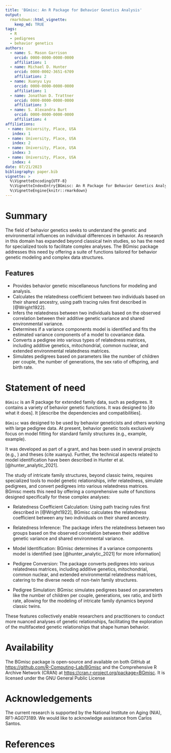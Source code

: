 ```yaml
---
title: 'BGmisc: An R Package for Behavior Genetics Analysis'
output:
  rmarkdown::html_vignette:
    keep_md: TRUE
tags:
  - R
  - pedigrees
  - behavior genetics
authors:
  - name: S. Mason Garrison
    orcid: 0000-0000-0000-0000
    affiliation: 1
  - name: Michael D. Hunter
    orcid: 0000-0002-3651-6709
    affiliation: 2
  - name: Xuanyu Lyu
    orcid: 0000-0000-0000-0000
    affiliation: 1
  - name: Jonathan D. Trattner
    orcid: 0000-0000-0000-0000
    affiliation: 3  
  - name: S. Alexandra Burt
    orcid: 0000-0000-0000-0000
    affiliation: 4
affiliations:
 - name: University, Place, USA
   index: 1
 - name: University, Place, USA
   index: 2
 - name: University, Place, USA
   index: 3
 - name: University, Place, USA
   index: 4
date: 07/21/2023
bibliography: paper.bib
vignette: >
  %\VignetteEncoding{UTF-8}
  %\VignetteIndexEntry{BGmisc: An R Package for Behavior Genetics Analysis}
  %\VignetteEngine{knitr::rmarkdown}
---
```

<!--Guidance 
JOSS welcomes submissions from broadly diverse research areas. For this reason, we require that authors include in the paper some sentences that explain the software functionality and domain of use to a non-specialist reader. We also require that authors explain the research applications of the software. The paper should be between 250-1000 words. Authors submitting papers significantly longer than 1000 words may be asked to reduce the length of their paper.
Your paper should include:

A list of the authors of the software and their affiliations, using the correct format (see the example below).
A summary describing the high-level functionality and purpose of the software for a diverse, non-specialist audience.
A Statement of need section that clearly illustrates the research purpose of the software and places it in the context of related work.
A list of key references, including to other software addressing related needs. Note that the references should include full names of venues, e.g., journals and conferences, not abbreviations only understood in the context of a specific discipline.
Mention (if applicable) a representative set of past or ongoing research projects using the software and recent scholarly publications enabled by it.
Acknowledgment of any financial support.
-->
# Summary
<!-- > A summary describing the high-level functionality and purpose of the software for a diverse, non-specialist audience. -->

The field of behavior genetics seeks to understand the genetic and environmental influences on individual differences in behavior. As research in this domain has expanded beyond classical twin studies, so has the need for specialized tools to facilitate complex analyses. The BGmisc package addresses this need by offering a suite of functions tailored for behavior genetic modeling and complex data structures.

## Features

- Provides behavior genetic miscellaneous functions for modeling and analysis.
- Calculates the relatedness coefficient between two individuals based on their shared ancestry, using path tracing rules first described in [@Wright1922].
- Infers the relatedness between two individuals based on the observed correlation between their additive genetic variance and shared environmental variance.
- Determines if a variance components model is identified and fits the estimated variance components of a model to covariance data.
- Converts a pedigree into various types of relatedness matrices, including additive genetics, mitochondrial, common nuclear, and extended environmental relatedness matrices.
- Simulates pedigrees based on parameters like the number of children per couple, the number of generations, the sex ratio of offspring, and birth rate. 



# Statement of need

`BGmisc` is an R package for extended family data, such as pedigrees. It contains a variety of behavior genetic functions. It was designed to [do what it does]. It [describe the dependencies and compatibilities].


`BGmisc` was designed to be used by behavior geneticists and others working with large pedigree data. At present, behavior genetic tools exclusively focus on model fitting for standard family structures (e.g., example, example). 

It was developed as part of a grant, and has been used in several projects (e.g., ) and theses (cite xuanyu). Further, the technical aspects related to model identification have been described in Hunter et al. [@hunter_analytic_2021].


The study of intricate family structures, beyond classic twins, requires specialized tools to model genetic relationships, infer relatedness, simulate pedigrees, and convert pedigrees into various relatedness matrices. BGmisc meets this need by offering a comprehensive suite of functions designed specifically for these complex analyses:

- Relatedness Coefficient Calculation: Using path tracing rules first described in [@Wright1922], BGmisc calculates the relatedness coefficient between any two individuals on their shared ancestry.

- Relatedness Inference: The package infers the relatedness between two groups based on <fix> the observed correlation between their additive genetic variance and shared environmental variance.

- Model Identification: BGmisc determines if a variance components model is identified (see [@hunter_analytic_2021] for more information]

- Pedigree Conversion: The package converts pedigrees into various relatedness matrices, including additive genetics, mitochondrial, common nuclear, and extended environmental relatedness matrices, catering to the diverse needs of non-twin family structures.

- Pedigree Simulation: BGmisc simulates pedigrees based on parameters like the number of children per couple, generations, sex ratio, and birth rate, allowing for the modeling of intricate family dynamics beyond classic twins.

These features collectively enable researchers and practitioners to conduct more nuanced analyses of genetic relationships, facilitating the exploration of the multifaceted genetic relationships that shape human behavior.


# Availability

The BGmisc package is open-source and available on both GitHub at https://github.com/R-Computing-Lab/BGmisc and the Comprehensive R Archive Network (CRAN)  at https://cran.r-project.org/package=BGmisc. It is licensed under the GNU General Public License


# Acknowledgements

The current research is supported by the National Institute on Aging (NIA), RF1-AG073189. We would like to acknowledge assistance from Carlos Santos.


# References
